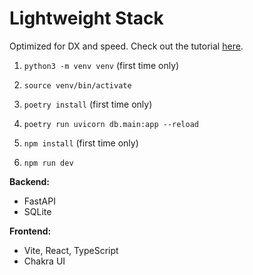 # Lightweight Stack

Optimized for DX and speed. Check out the tutorial [here](https://fastapi.tiangolo.com/tutorial/sql-databases/).
1. `python3 -m venv venv` (first time only)
2. `source venv/bin/activate`
3. `poetry install` (first time only)
4. `poetry run uvicorn db.main:app --reload`

1. `npm install` (first time only)
2. `npm run dev`

**Backend:**
* FastAPI
* SQLite

**Frontend:**
* Vite, React, TypeScript
* Chakra UI
